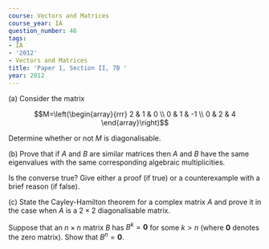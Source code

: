 ```yaml
---
course: Vectors and Matrices
course_year: IA
question_number: 46
tags:
- IA
- '2012'
- Vectors and Matrices
title: 'Paper 1, Section II, 7B '
year: 2012
---
```




(a) Consider the matrix

$$M=\left(\begin{array}{rrr}
2 & 1 & 0 \\
0 & 1 & -1 \\
0 & 2 & 4
\end{array}\right)$$

Determine whether or not $M$ is diagonalisable.

(b) Prove that if $A$ and $B$ are similar matrices then $A$ and $B$ have the same eigenvalues with the same corresponding algebraic multiplicities.

Is the converse true? Give either a proof (if true) or a counterexample with a brief reason (if false).

(c) State the Cayley-Hamilton theorem for a complex matrix $A$ and prove it in the case when $A$ is a $2 \times 2$ diagonalisable matrix.

Suppose that an $n \times n$ matrix $B$ has $B^{k}=\mathbf{0}$ for some $k>n$ (where $\mathbf{0}$ denotes the zero matrix). Show that $B^{n}=\mathbf{0}$.